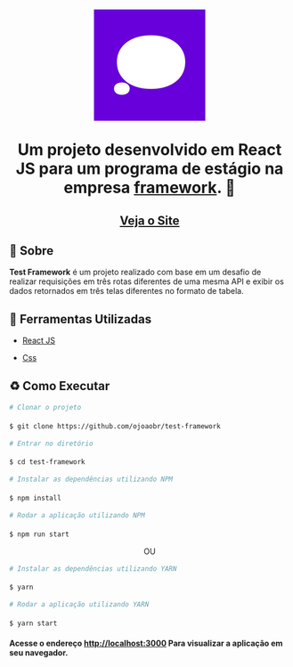 <h1  align="center">
<img  src="./public/assets/logo.png" />
<p>

Um projeto desenvolvido em React JS para um programa de estágio na empresa [framework](https://frwk.com.br/). 💜

</p>
</h1>

<h2 align="center">
<a  href="https://test-framework-ojoaobr.vercel.app/">Veja o Site</a>
</h2>

## 📕 Sobre

**Test Framework** é um projeto realizado com base em um desafio de realizar requisições em três rotas diferentes de uma mesma API e exibir os dados retornados em três telas diferentes no formato de tabela.

## 🔨 Ferramentas Utilizadas

- [React JS](https://reactjs.org/)

- [Css](https://devdocs.io/css/)

## ♻ Como Executar

```bash
# Clonar o projeto

$ git clone https://github.com/ojoaobr/test-framework
```

```bash
# Entrar no diretório

$ cd test-framework
```

```bash
# Instalar as dependências utilizando NPM

$ npm install
```

```bash
# Rodar a aplicação utilizando NPM

$ npm run start
```

<p  align="center">OU</p>

```bash
# Instalar as dependências utilizando YARN

$ yarn
```

```bash
# Rodar a aplicação utilizando YARN

$ yarn start
```


#### Acesse o endereço [http://localhost:3000](http://localhost:3000) Para visualizar a aplicação em seu navegador.